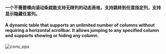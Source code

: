 #### 一个不需要横向滚动条就能支持无限列的动态表格，支持跳转到任意指定列，支持显示隐藏任意列。
#### A dynamic table that supports an unlimited number of columns without requiring a horizontal scrollbar. It allows jumping to any specified column and supports showing or hiding any column.
![conv_ops](https://github.com/artbite008/CarouselTable/blob/master/IP-D2018.0371_CarouselTableDemo.gif?raw=true)
